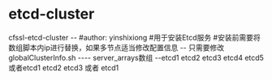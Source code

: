 # etcd-cluster
cfssl-etcd-cluster
-- #author: yinshixiong
#用于安装Etcd服务
#安装前需要将数组脚本内ip进行替换，如果多节点适当修改配置信息
-- 只需要修改globalClusterInfo.sh
        ---- server_arrays数组
          --etcd1 etcd2 etcd3 etcd4 etcd5 或者etcd1 etcd2 etcd3 或者 etcd1
